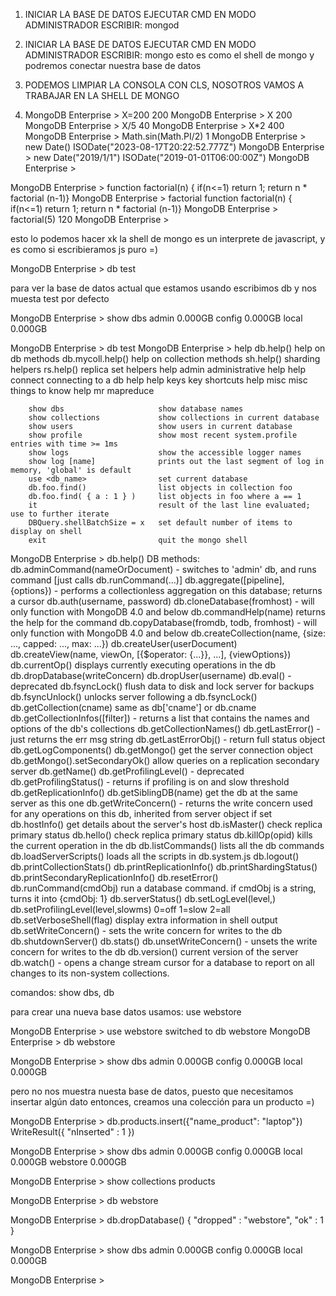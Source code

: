 1) INICIAR LA BASE DE DATOS 
   EJECUTAR CMD EN MODO ADMINISTRADOR ESCRIBIR: mongod

2) INICIAR LA BASE DE DATOS 
   EJECUTAR CMD EN MODO ADMINISTRADOR ESCRIBIR: mongo
   esto es como el shell de mongo y podremos conectar nuestra base de datos

3) PODEMOS LIMPIAR LA CONSOLA CON CLS, NOSOTROS VAMOS A TRABAJAR EN LA SHELL DE       MONGO


4) MongoDB Enterprise > X=200
200
MongoDB Enterprise > X
200
MongoDB Enterprise > X/5
40
MongoDB Enterprise > X*2
400
MongoDB Enterprise > Math.sin(Math.PI/2)
1
MongoDB Enterprise > new Date()
ISODate("2023-08-17T20:22:52.777Z")
MongoDB Enterprise > new Date("2019/1/1")
ISODate("2019-01-01T06:00:00Z")
MongoDB Enterprise >

MongoDB Enterprise > function factorial(n) { if(n<=1) return 1; return n * factorial (n-1)}
MongoDB Enterprise > factorial
function factorial(n) { if(n<=1) return 1; return n * factorial (n-1)}
MongoDB Enterprise > factorial(5)
120
MongoDB Enterprise >

esto lo podemos hacer xk la shell de mongo es un interprete de javascript, y es como si escribieramos js puro =)

MongoDB Enterprise > db
test

para ver la base de datos actual que estamos usando escribimos db y nos muesta test por defecto


MongoDB Enterprise > show dbs
admin   0.000GB
config  0.000GB
local   0.000GB

MongoDB Enterprise > db
test
MongoDB Enterprise > help
        db.help()                    help on db methods
        db.mycoll.help()             help on collection methods
        sh.help()                    sharding helpers
        rs.help()                    replica set helpers
        help admin                   administrative help
        help connect                 connecting to a db help
        help keys                    key shortcuts
        help misc                    misc things to know
        help mr                      mapreduce

        show dbs                     show database names
        show collections             show collections in current database
        show users                   show users in current database
        show profile                 show most recent system.profile entries with time >= 1ms
        show logs                    show the accessible logger names
        show log [name]              prints out the last segment of log in memory, 'global' is default
        use <db_name>                set current database
        db.foo.find()                list objects in collection foo
        db.foo.find( { a : 1 } )     list objects in foo where a == 1
        it                           result of the last line evaluated; use to further iterate
        DBQuery.shellBatchSize = x   set default number of items to display on shell
        exit                         quit the mongo shell
MongoDB Enterprise > db.help()
DB methods:
        db.adminCommand(nameOrDocument) - switches to 'admin' db, and runs command [just calls db.runCommand(...)]
        db.aggregate([pipeline], {options}) - performs a collectionless aggregation on this database; returns a cursor
        db.auth(username, password)
        db.cloneDatabase(fromhost) - will only function with MongoDB 4.0 and below
        db.commandHelp(name) returns the help for the command
        db.copyDatabase(fromdb, todb, fromhost) - will only function with MongoDB 4.0 and below
        db.createCollection(name, {size: ..., capped: ..., max: ...})
        db.createUser(userDocument)
        db.createView(name, viewOn, [{$operator: {...}}, ...], {viewOptions})
        db.currentOp() displays currently executing operations in the db
        db.dropDatabase(writeConcern)
        db.dropUser(username)
        db.eval() - deprecated
        db.fsyncLock() flush data to disk and lock server for backups
        db.fsyncUnlock() unlocks server following a db.fsyncLock()
        db.getCollection(cname) same as db['cname'] or db.cname
        db.getCollectionInfos([filter]) - returns a list that contains the names and options of the db's collections
        db.getCollectionNames()
        db.getLastError() - just returns the err msg string
        db.getLastErrorObj() - return full status object
        db.getLogComponents()
        db.getMongo() get the server connection object
        db.getMongo().setSecondaryOk() allow queries on a replication secondary server
        db.getName()
        db.getProfilingLevel() - deprecated
        db.getProfilingStatus() - returns if profiling is on and slow threshold
        db.getReplicationInfo()
        db.getSiblingDB(name) get the db at the same server as this one
        db.getWriteConcern() - returns the write concern used for any operations on this db, inherited from server object if set
        db.hostInfo() get details about the server's host
        db.isMaster() check replica primary status
        db.hello() check replica primary status
        db.killOp(opid) kills the current operation in the db
        db.listCommands() lists all the db commands
        db.loadServerScripts() loads all the scripts in db.system.js
        db.logout()
        db.printCollectionStats()
        db.printReplicationInfo()
        db.printShardingStatus()
        db.printSecondaryReplicationInfo()
        db.resetError()
        db.runCommand(cmdObj) run a database command.  if cmdObj is a string, turns it into {cmdObj: 1}
        db.serverStatus()
        db.setLogLevel(level,<component>)
        db.setProfilingLevel(level,slowms) 0=off 1=slow 2=all
        db.setVerboseShell(flag) display extra information in shell output
        db.setWriteConcern(<write concern doc>) - sets the write concern for writes to the db
        db.shutdownServer()
        db.stats()
        db.unsetWriteConcern(<write concern doc>) - unsets the write concern for writes to the db
        db.version() current version of the server
        db.watch() - opens a change stream cursor for a database to report on all  changes to its non-system collections.


comandos: show dbs, db

para crear una nueva base datos usamos: use webstore

MongoDB Enterprise > use webstore
switched to db webstore
MongoDB Enterprise > db
webstore

MongoDB Enterprise > show dbs
admin   0.000GB
config  0.000GB
local   0.000GB

pero no nos muestra nuesta base de datos, puesto que necesitamos insertar algún dato entonces, creamos una colección para un producto =)

MongoDB Enterprise > db.products.insert({"name_product": "laptop"})
WriteResult({ "nInserted" : 1 })

MongoDB Enterprise > show dbs
admin     0.000GB
config    0.000GB
local     0.000GB
webstore  0.000GB

MongoDB Enterprise > show collections
products

MongoDB Enterprise > db
webstore

MongoDB Enterprise > db.dropDatabase()
{ "dropped" : "webstore", "ok" : 1 }

MongoDB Enterprise > show dbs
admin   0.000GB
config  0.000GB
local   0.000GB

MongoDB Enterprise >